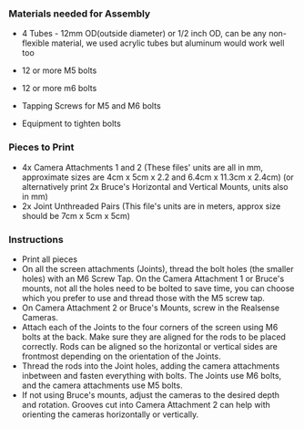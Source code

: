 ### Materials needed for Assembly

- 4 Tubes - 12mm OD(outside diameter) or 1/2 inch OD, can be any non-flexible material, we used acrylic tubes but aluminum would work well too

- 12 or more M5 bolts

- 12 or more m6 bolts  

- Tapping Screws for M5 and M6 bolts

- Equipment to tighten bolts



### Pieces to Print

- 4x Camera Attachments 1 and 2 (These files' units are all in mm, approximate sizes are 4cm x 5cm x 2.2 and 6.4cm x 11.3cm x 2.4cm)     (or alternatively print 2x Bruce's Horizontal and Vertical Mounts, units also in mm)
- 2x Joint Unthreaded Pairs (This file's units are in meters, approx size should be 7cm x 5cm x 5cm)

### Instructions 
-  Print all pieces
-  On all the screen attachments (Joints), thread the bolt holes (the smaller holes) with an M6 Screw Tap. On the Camera Attachment 1 or Bruce's mounts, not all the holes need to be bolted to save time, you can choose which you prefer to use and thread those with the M5 screw tap. 
- On Camera Attachment 2 or Bruce's Mounts, screw in the Realsense Cameras.
- Attach each of the Joints to the four corners of the screen using M6 bolts at the back. Make sure they are aligned for the rods to be placed correctly. Rods can be aligned so the horizontal or vertical sides are frontmost depending on the orientation of the Joints.
-  Thread the rods into the Joint holes, adding the camera attachments inbetween and fasten everything with bolts. The Joints use M6 bolts, and the camera attachments use M5 bolts. 
- If not using Bruce's mounts, adjust the cameras to the desired depth and rotation. Grooves cut into Camera Attachment 2 can help with orienting the cameras horizontally or vertically. 

